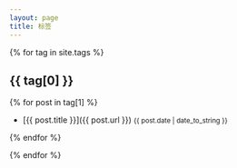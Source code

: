 ```yaml
---
layout: page
title: 标签
---
```

{% for tag in site.tags %}

## <i class="fas fa-tag" style="color:skyblue"></i> {{ tag[0] }}

{% for post in tag[1] %}

 - [{{ post.title }}]({{ post.url }}) <small>{{ post.date | date_to_string }}</small>

{% endfor %}

{% endfor %}